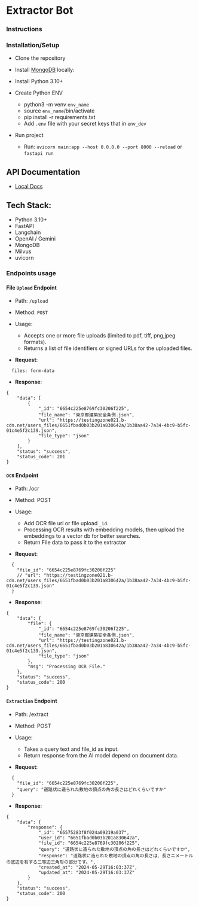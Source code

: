 # Extractor Bot

### Instructions

### Installation/Setup
- Clone the repository
- Install [MongoDB](https://www.mongodb.com/docs/manual/administration/install-community/) locally: 
- Install Python 3.10+
- Create Python ENV
  - python3 -m venv `env_name`
  - source  `env_name`/bin/activate
  - pip install -r requirements.txt
  - Add `.env` file with your secret keys that in `env_dev`

- Run project
  - Run: `uvicorn main:app --host 0.0.0.0 --port 8000 --reload` or `fastapi run`

## API Documentation
- [Local Docs](http://127.0.0.1:8000/docs)

## Tech Stack:
- Python 3.10+
- FastAPI
- Langchain
- OpenAI / Gemini
- MongoDB
- Milvus
- uvicorn

### Endpoints usage

#### **File `Upload` Endpoint**
- Path: `/upload`
- Method: `POST` 
- Usage:
  - Accepts one or more file uploads (limited to pdf, tiff, png,jpeg formats).
  - Returns a list of file identifiers or signed URLs for the uploaded files.

- **Request**:

```
  files: form-data
```

- **Response**:

```
{
    "data": [
        {
            "_id": "6654c225e8769fc30206f225",
            "file_name": "東京都建築安全条例.json",
            "url": "https://testingzone021.b-cdn.net/users_files/6651fbad0b03b201a830642a/1b38aa42-7a34-4bc9-b5fc-01c4e5f2c139.json",
            "file_type": "json"
        }
    ],
    "status": "success",
    "status_code": 201
}
```

#### **`OCR` Endpoint**
- Path: /ocr
     
- Method: POST 
- Usage:
  - Add OCR file url or file upload `_id`.
  - Processing OCR results with embedding models, then upload the embeddings to a vector db for better searches.
  - Return File data to pass it to the extractor


- **Request**:

```
  {
    "file_id": "6654c225e8769fc30206f225"
    // "url": "https://testingzone021.b-cdn.net/users_files/6651fbad0b03b201a830642a/1b38aa42-7a34-4bc9-b5fc-01c4e5f2c139.json"
  }
```

- **Response**:

```
{
    "data": {
        "file": {
            "_id": "6654c225e8769fc30206f225",
            "file_name": "東京都建築安全条例.json",
            "url": "https://testingzone021.b-cdn.net/users_files/6651fbad0b03b201a830642a/1b38aa42-7a34-4bc9-b5fc-01c4e5f2c139.json",
            "file_type": "json"
        },
        "msg": "Processing OCR File."
    },
    "status": "success",
    "status_code": 200
}
```


#### **`Extraction` Endpoint**

- Path: /extract
- Method: POST 
- Usage:
  - Takes a query text and file_id as input.
  - Return response from the AI model depend on document data.



- **Request**:

```
  {
    "file_id": "6654c225e8769fc30206f225",
    "query": "道路状に造られた敷地の頂点の角の長さはどれくらいですか"
  }

```

- **Response**:

```
{
    "data": {
        "response": {
            "_id": "66575283f8f024a09219a037",
            "user_id": "6651fbad0b03b201a830642a",
            "file_id": "6654c225e8769fc30206f225",
            "query": "道路状に造られた敷地の頂点の角の長さはどれくらいですか",
            "response": "道路状に造られた敷地の頂点の角の長さは、長さニメートルの底辺を有する二等辺三角形の部分です。",
            "created_at": "2024-05-29T16:03:37Z",
            "updated_at": "2024-05-29T16:03:37Z"
        }
    },
    "status": "success",
    "status_code": 200
}
```

